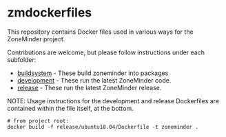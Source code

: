 # zmdockerfiles
This repository contains Docker files used in various ways for the ZoneMinder project.

Contributions are welcome, but please follow instructions under each subfolder:

- [buildsystem](https://github.com/ZoneMinder/zmdockerfiles/tree/master/buildsystem) - These build zoneminder into packages
- [development](https://github.com/ZoneMinder/zmdockerfiles/tree/master/development) - These run the latest ZoneMinder code.
- [release](https://github.com/ZoneMinder/zmdockerfiles/tree/master/release) - These run the latest ZoneMinder release.

NOTE: Usage instructions for the development and release Dockerfiles are contained within the file itself, at the bottom.

```
# from project root:
docker build -f release/ubuntu18.04/Dockerfile -t zoneminder .
```

